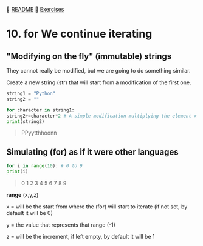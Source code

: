 :page_with_curl: [README](../README_en.md) :pencil: [Exercises](/tests/indicetests.md)

# 10. for We continue iterating
## "Modifying on the fly" (immutable) strings

They cannot really be modified, but we are going to do something similar.

Create a new string (str) that will start from a modification of the first one.

````python
string1 = "Python"
string2 = ""

for character in string1:
string2+=character*2 # A simple modification multiplying the element x 2
print(string2)

````
> PPyytthhoonn

## Simulating (for) as if it were other languages

````python
for i in range(10): # 0 to 9
print(i)
````

>0
>1
>2
>3
>4
>5
>6
>7
>8
>9

**range** (x,y,z)

x = will be the start from where the (for) will start to iterate (if not set, by default it will be 0)

y = the value that represents that range (-1)

z = will be the increment, if left empty, by default it will be 1
